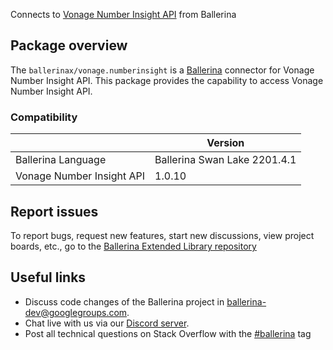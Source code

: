 Connects to [Vonage Number Insight API](https://nexmo-api-specification.herokuapp.com/number-insight) from Ballerina

## Package overview
The `ballerinax/vonage.numberinsight` is a [Ballerina](https://ballerina.io/) connector for Vonage Number Insight API.
This package provides the capability to access Vonage Number Insight API.

### Compatibility
|                               | Version                        |
|-------------------------------|--------------------------------|
| Ballerina Language            | Ballerina Swan Lake 2201.4.1     |
| Vonage Number Insight API     | 1.0.10                         |

## Report issues
To report bugs, request new features, start new discussions, view project boards, etc., go to the [Ballerina Extended Library repository](https://github.com/ballerina-platform/ballerina-extended-library)

## Useful links
- Discuss code changes of the Ballerina project in [ballerina-dev@googlegroups.com](mailto:ballerina-dev@googlegroups.com).
- Chat live with us via our [Discord server](https://discord.gg/ballerinalang).
- Post all technical questions on Stack Overflow with the [#ballerina](https://stackoverflow.com/questions/tagged/ballerina) tag
